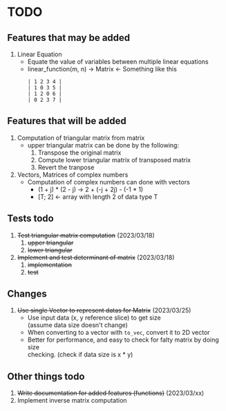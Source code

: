# TODO
## Features that may be added
1. Linear Equation
    - Equate the value of variables between multiple linear equations
    - linear_function(m, n) -> Matrix<T> &larr; Something like this
        ```
        | 1 2 3 4 |
        | 1 0 3 5 |
        | 1 2 0 6 |
        | 0 2 3 7 |
        ```

## Features that will be added
1. Computation of triangular matrix from matrix
    - upper triangular matrix can be done by the following:
        1. Transpose the original matrix
        2. Compute lower triangular matrix of transposed matrix
        3. Revert the tranpose
2. Vectors, Matrices of complex numbers
    - Computation of complex numbers can done with vectors
        - (1 + j) * (2 - j) &rarr; 2 + (-j + 2j) - (-1 * 1)
        - [T; 2] &larr; array with length 2 of data type T

## Tests todo
1. ~~Test triangular matrix computation~~ (2023/03/18)
    1. ~~upper triangular~~
    2. ~~lower triangular~~
2. ~~Implement and test determinant of matrix~~ (2023/03/18)
    1. ~~implementation~~
    2. ~~test~~

## Changes
1. ~~Use single Vector to represent datas for Matrix~~ (2023/03/25)
    - Use input data (x, y reference slice) to get size \
    (assume data size doesn't change)
    - When converting to a vector with `to_vec`, convert it to 2D vector
    - Better for performance, and easy to check for falty matrix by doing size \
    checking. (check if data size is x * y)

## Other things todo
1. ~~Write documentation for added features (functions)~~ (2023/03/xx)
2. Implement inverse matrix computation
